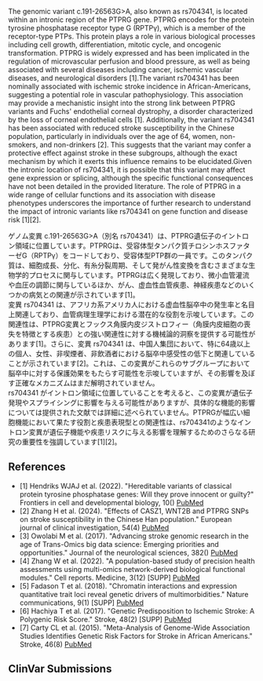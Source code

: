 
    
The genomic variant c.191-26563G>A, also known as rs704341, is located within an intronic region of the PTPRG gene. PTPRG encodes for the protein tyrosine phosphatase receptor type G (RPTPγ), which is a member of the receptor-type PTPs. This protein plays a role in various biological processes including cell growth, differentiation, mitotic cycle, and oncogenic transformation. PTPRG is widely expressed and has been implicated in the regulation of microvascular perfusion and blood pressure, as well as being associated with several diseases including cancer, ischemic vascular diseases, and neurological disorders [1].The variant rs704341 has been nominally associated with ischemic stroke incidence in African-Americans, suggesting a potential role in vascular pathophysiology. This association may provide a mechanistic insight into the strong link between PTPRG variants and Fuchs' endothelial corneal dystrophy, a disorder characterized by the loss of corneal endothelial cells [1]. Additionally, the variant rs704341 has been associated with reduced stroke susceptibility in the Chinese population, particularly in individuals over the age of 64, women, non-smokers, and non-drinkers [2]. This suggests that the variant may confer a protective effect against stroke in these subgroups, although the exact mechanism by which it exerts this influence remains to be elucidated.Given the intronic location of rs704341, it is possible that this variant may affect gene expression or splicing, although the specific functional consequences have not been detailed in the provided literature. The role of PTPRG in a wide range of cellular functions and its association with disease phenotypes underscores the importance of further research to understand the impact of intronic variants like rs704341 on gene function and disease risk [1][2].

ゲノム変異 c.191-26563G>A（別名 rs704341）は、PTPRG遺伝子のイントロン領域に位置しています。PTPRGは、受容体型タンパク質チロシンホスファターゼG（RPTPγ）をコードしており、受容体型PTP群の一員です。このタンパク質は、細胞成長、分化、有糸分裂周期、そして発がん性変換を含むさまざまな生物学的プロセスに関与しています。PTPRGは広く発現しており、微小血管灌流や血圧の調節に関与しているほか、がん、虚血性血管疾患、神経疾患などのいくつかの病気との関連が示されています[1]。  
変異 rs704341 は、アフリカ系アメリカ人における虚血性脳卒中の発生率と名目上関連しており、血管病理生理学における潜在的な役割を示唆しています。この関連性は、PTPRG変異とフックス角膜内皮ジストロフィー（角膜内皮細胞の喪失を特徴とする疾患）との強い関連性に対する機械論的洞察を提供する可能性があります[1]。さらに、変異 rs704341 は、中国人集団において、特に64歳以上の個人、女性、非喫煙者、非飲酒者における脳卒中感受性の低下と関連していることが示されています[2]。これは、この変異がこれらのサブグループにおいて脳卒中に対する保護効果をもたらす可能性を示唆していますが、その影響を及ぼす正確なメカニズムはまだ解明されていません。  
rs704341 がイントロン領域に位置していることを考えると、この変異が遺伝子発現やスプライシングに影響を与える可能性がありますが、具体的な機能的影響については提供された文献では詳細に述べられていません。PTPRGが幅広い細胞機能において果たす役割と疾患表現型との関連性は、rs704341のようなイントロン変異が遺伝子機能や疾患リスクに与える影響を理解するためのさらなる研究の重要性を強調しています[1][2]。
    
## References
- [1] Hendriks WJAJ et al. (2022). "Hereditable variants of classical protein tyrosine phosphatase genes: Will they prove innocent or guilty?" Frontiers in cell and developmental biology, 10() [PubMed](https://pubmed.ncbi.nlm.nih.gov/36755664/)
- [2] Zhang H et al. (2024). "Effects of CASZ1, WNT2B and PTPRG SNPs on stroke susceptibility in the Chinese Han population." European journal of clinical investigation, 54(4) [PubMed](https://pubmed.ncbi.nlm.nih.gov/38059696/)
- [3] Owolabi M et al. (2017). "Advancing stroke genomic research in the age of Trans-Omics big data science: Emerging priorities and opportunities." Journal of the neurological sciences, 382() [PubMed](https://pubmed.ncbi.nlm.nih.gov/29111012/)
- [4] Zhang W et al. (2022). "A population-based study of precision health assessments using multi-omics network-derived biological functional modules." Cell reports. Medicine, 3(12) [SUPP] [PubMed](https://pubmed.ncbi.nlm.nih.gov/36493776/)
- [5] Fadason T et al. (2018). "Chromatin interactions and expression quantitative trait loci reveal genetic drivers of multimorbidities." Nature communications, 9(1) [SUPP] [PubMed](https://pubmed.ncbi.nlm.nih.gov/30518762/)
- [6] Hachiya T et al. (2017). "Genetic Predisposition to Ischemic Stroke: A Polygenic Risk Score." Stroke, 48(2) [SUPP] [PubMed](https://pubmed.ncbi.nlm.nih.gov/28034966/)
- [7] Carty CL et al. (2015). "Meta-Analysis of Genome-Wide Association Studies Identifies Genetic Risk Factors for Stroke in African Americans." Stroke, 46(8) [PubMed](https://pubmed.ncbi.nlm.nih.gov/26089329/)

    
## ClinVar Submissions

    
